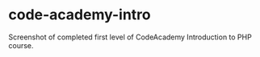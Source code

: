 # code-academy-intro
Screenshot of completed first level of CodeAcademy Introduction to PHP course.
